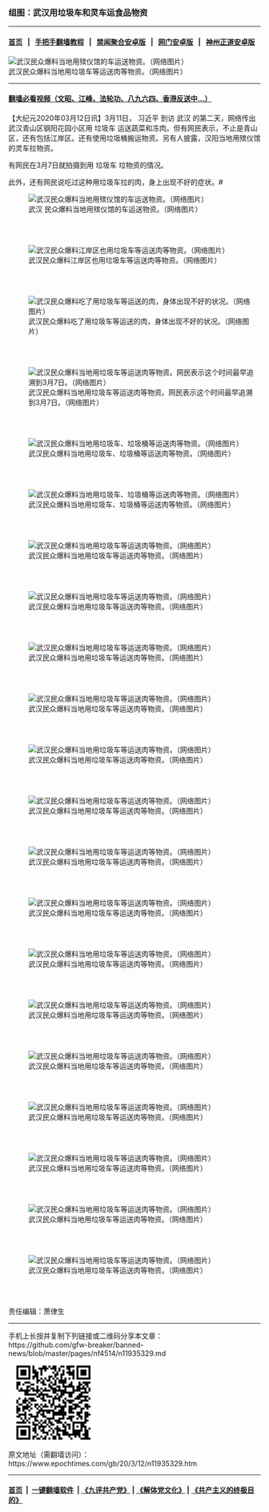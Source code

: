 ### 组图：武汉用垃圾车和灵车运食品物资
------------------------

#### [首页](https://github.com/gfw-breaker/banned-news/blob/master/README.md) &nbsp;&nbsp;|&nbsp;&nbsp; [手把手翻墙教程](https://github.com/gfw-breaker/guides/wiki) &nbsp;&nbsp;|&nbsp;&nbsp; [禁闻聚合安卓版](https://github.com/gfw-breaker/bn-android) &nbsp;&nbsp;|&nbsp;&nbsp; [网门安卓版](https://github.com/oGate2/oGate) &nbsp;&nbsp;|&nbsp;&nbsp; [神州正道安卓版](https://github.com/SzzdOgate/update) 



<div><img alt="武汉民众爆料当地用殡仪馆的车运送物资。（网络图片）" class="aligncenter wp-post-image" src="https://i.epochtimes.com/assets/uploads/2020/03/124-600x400.jpeg"/>
<div class="red16 caption">
 武汉民众爆料当地用垃圾车等运送肉等物资。（网络图片）
</div>
</div><hr/>

#### [翻墙必看视频（文昭、江峰、法轮功、八九六四、香港反送中...）](https://github.com/gfw-breaker/banned-news/blob/master/pages/link3.md)

<div><p>
 【大纪元2020年03月12日讯】3月11日，
 <ok href="https://www.epochtimes.com/gb/tag/%E4%B9%A0%E8%BF%91%E5%B9%B3.html">
  习近平
 </ok>
 到访
 <ok href="https://www.epochtimes.com/gb/tag/%E6%AD%A6%E6%B1%89.html">
  武汉
 </ok>
 的第二天，网络传出武汉青山区钢阳花园小区用
 <ok href="https://www.epochtimes.com/gb/tag/%E5%9E%83%E5%9C%BE%E8%BD%A6.html">
  垃圾车
 </ok>
 运送蔬菜和冻肉。但有网民表示，不止是青山区，还有包括江岸区。还有使用垃圾桶搬运物资。另有人披露，汉阳当地用殡仪馆的灵车拉物资。
</p>
<p>
 有网民在3月7日就拍摄到用
 <ok href="https://www.epochtimes.com/gb/tag/%E5%9E%83%E5%9C%BE%E8%BD%A6.html">
  垃圾车
 </ok>
 垃物资的情况。
</p>
<p>
 此外，还有网民说吃过这种用垃圾车拉的肉，身上出现不好的症状。#
</p>
<figure class="wp-caption aligncenter" id="attachment_11935447" style="width: 600px">
 <ok href="http://i.epochtimes.com/assets/uploads/2020/03/124.jpeg">
  <img alt="武汉民众爆料当地用殡仪馆的车运送物资。（网络图片）" class="wp-image-11935447 size-large" src="http://i.epochtimes.com/assets/uploads/2020/03/124-600x415.jpeg"/>
 </ok>
 <br/><figcaption class="wp-caption-text">
  <ok href="https://www.epochtimes.com/gb/tag/%E6%AD%A6%E6%B1%89.html">
   武汉
  </ok>
  民众爆料当地用殡仪馆的车运送物资。（网络图片）
 </figcaption><br/>
</figure><br/>
<figure class="wp-caption aligncenter" id="attachment_11935452" style="width: 600px">
 <ok href="http://i.epochtimes.com/assets/uploads/2020/03/1e9cd4b31dbbea897d5c0245c29424f6.jpeg">
  <img alt="武汉民众爆料江岸区也用垃圾车等运送肉等物资。（网络图片）" class="wp-image-11935452 size-large" src="http://i.epochtimes.com/assets/uploads/2020/03/1e9cd4b31dbbea897d5c0245c29424f6-600x257.jpeg"/>
 </ok>
 <br/><figcaption class="wp-caption-text">
  武汉民众爆料江岸区也用垃圾车等运送肉等物资。（网络图片）
 </figcaption><br/>
</figure><br/>
<figure class="wp-caption aligncenter" id="attachment_11935463" style="width: 450px">
 <ok href="http://i.epochtimes.com/assets/uploads/2020/03/ES3JBUlU0AQmnoX.jpeg">
  <img alt="武汉民众爆料吃了用垃圾车等运送的肉，身体出现不好的状况。（网络图片）" class="wp-image-11935463 size-medium" src="http://i.epochtimes.com/assets/uploads/2020/03/ES3JBUlU0AQmnoX-450x977.jpeg"/>
 </ok>
 <br/><figcaption class="wp-caption-text">
  武汉民众爆料吃了用垃圾车等运送的肉，身体出现不好的状况。（网络图片）
 </figcaption><br/>
</figure><br/>
<figure class="wp-caption aligncenter" id="attachment_11935534" style="width: 450px">
 <ok href="http://i.epochtimes.com/assets/uploads/2020/03/ES17KkbXQAI1wZZ-1.jpeg">
  <img alt="武汉民众爆料当地用垃圾车等运送肉等物资。网民表示这个时间最早追溯到3月7日。（网络图片）" class="size-medium wp-image-11935534" src="http://i.epochtimes.com/assets/uploads/2020/03/ES17KkbXQAI1wZZ-1-450x601.jpeg"/>
 </ok>
 <br/><figcaption class="wp-caption-text">
  武汉民众爆料当地用垃圾车等运送肉等物资。网民表示这个时间最早追溯到3月7日。（网络图片）
 </figcaption><br/>
</figure><br/>
<figure class="wp-caption aligncenter" id="attachment_11935460" style="width: 450px">
 <ok href="http://i.epochtimes.com/assets/uploads/2020/03/ES2_OYKUEAEoYrH.jpeg">
  <img alt="武汉民众爆料当地用垃圾车、垃圾桶等运送肉等物资。（网络图片）" class="wp-image-11935460 size-medium" src="http://i.epochtimes.com/assets/uploads/2020/03/ES2_OYKUEAEoYrH-450x600.jpeg"/>
 </ok>
 <br/><figcaption class="wp-caption-text">
  武汉民众爆料当地用垃圾车、垃圾桶等运送肉等物资。（网络图片）
 </figcaption><br/>
</figure><br/>
<figure class="wp-caption aligncenter" id="attachment_11935467" style="width: 450px">
 <ok href="http://i.epochtimes.com/assets/uploads/2020/03/ES17KkaX0AE8h55.jpeg">
  <img alt="武汉民众爆料当地用垃圾车、垃圾桶等运送肉等物资。（网络图片）" class="wp-image-11935467 size-medium" src="http://i.epochtimes.com/assets/uploads/2020/03/ES17KkaX0AE8h55-450x580.jpeg"/>
 </ok>
 <br/><figcaption class="wp-caption-text">
  武汉民众爆料当地用垃圾车、垃圾桶等运送肉等物资。（网络图片）
 </figcaption><br/>
</figure><br/>
<figure class="wp-caption aligncenter" id="attachment_11935445" style="width: 450px">
 <ok href="http://i.epochtimes.com/assets/uploads/2020/03/903afc21f0bc8a11e2c4751a6519b91a.jpeg">
  <img alt="武汉民众爆料当地用垃圾车等运送肉等物资。（网络图片）" class="size-medium wp-image-11935445" src="http://i.epochtimes.com/assets/uploads/2020/03/903afc21f0bc8a11e2c4751a6519b91a-450x600.jpeg"/>
 </ok>
 <br/><figcaption class="wp-caption-text">
  武汉民众爆料当地用垃圾车等运送肉等物资。（网络图片）
 </figcaption><br/>
</figure><br/>
<figure class="wp-caption aligncenter" id="attachment_11935446" style="width: 450px">
 <ok href="http://i.epochtimes.com/assets/uploads/2020/03/108da12408e501c9b509910e0c074d50.jpeg">
  <img alt="武汉民众爆料当地用垃圾车等运送肉等物资。（网络图片）" class="size-medium wp-image-11935446" src="http://i.epochtimes.com/assets/uploads/2020/03/108da12408e501c9b509910e0c074d50-450x638.jpeg"/>
 </ok>
 <br/><figcaption class="wp-caption-text">
  武汉民众爆料当地用垃圾车等运送肉等物资。（网络图片）
 </figcaption><br/>
</figure><br/>
<figure class="wp-caption aligncenter" id="attachment_11935449" style="width: 600px">
 <ok href="http://i.epochtimes.com/assets/uploads/2020/03/425.jpeg">
  <img alt="武汉民众爆料当地用垃圾车等运送肉等物资。（网络图片）" class="wp-image-11935449 size-large" src="http://i.epochtimes.com/assets/uploads/2020/03/425-600x450.jpeg"/>
 </ok>
 <br/><figcaption class="wp-caption-text">
  武汉民众爆料当地用垃圾车等运送肉等物资。（网络图片）
 </figcaption><br/>
</figure><br/>
<figure class="wp-caption aligncenter" id="attachment_11935457" style="width: 600px">
 <ok href="http://i.epochtimes.com/assets/uploads/2020/03/ES1ap_HUwAE575f.jpeg">
  <img alt="武汉民众爆料当地用垃圾车等运送肉等物资。（网络图片）" class="wp-image-11935457 size-large" src="http://i.epochtimes.com/assets/uploads/2020/03/ES1ap_HUwAE575f-600x450.jpeg"/>
 </ok>
 <br/><figcaption class="wp-caption-text">
  武汉民众爆料当地用垃圾车等运送肉等物资。（网络图片）
 </figcaption><br/>
</figure><br/>
<figure class="wp-caption aligncenter" id="attachment_11935451" style="width: 450px">
 <ok href="http://i.epochtimes.com/assets/uploads/2020/03/3c06610a6350b906dbcf38a805325147.jpeg">
  <img alt="武汉民众爆料当地用垃圾车等运送肉等物资。（网络图片）" class="wp-image-11935451" src="http://i.epochtimes.com/assets/uploads/2020/03/3c06610a6350b906dbcf38a805325147.jpeg"/>
 </ok>
 <br/><figcaption class="wp-caption-text">
  武汉民众爆料当地用垃圾车等运送肉等物资。（网络图片）
 </figcaption><br/>
</figure><br/>
<figure class="wp-caption aligncenter" id="attachment_11935453" style="width: 450px">
 <ok href="http://i.epochtimes.com/assets/uploads/2020/03/ES0-KN7U4AAVLIz.jpeg">
  <img alt="武汉民众爆料当地用垃圾车等运送肉等物资。（网络图片）" class="wp-image-11935453 size-medium" src="http://i.epochtimes.com/assets/uploads/2020/03/ES0-KN7U4AAVLIz-450x450.jpeg"/>
 </ok>
 <br/><figcaption class="wp-caption-text">
  武汉民众爆料当地用垃圾车等运送肉等物资。（网络图片）
 </figcaption><br/>
</figure><br/>
<figure class="wp-caption aligncenter" id="attachment_11935454" style="width: 450px">
 <ok href="http://i.epochtimes.com/assets/uploads/2020/03/ES0-KN8U4AE0C3I.jpeg">
  <img alt="武汉民众爆料当地用垃圾车等运送肉等物资。（网络图片）" class="size-medium wp-image-11935454" src="http://i.epochtimes.com/assets/uploads/2020/03/ES0-KN8U4AE0C3I-450x975.jpeg"/>
 </ok>
 <br/><figcaption class="wp-caption-text">
  武汉民众爆料当地用垃圾车等运送肉等物资。（网络图片）
 </figcaption><br/>
</figure><br/>
<figure class="wp-caption aligncenter" id="attachment_11935455" style="width: 450px">
 <ok href="http://i.epochtimes.com/assets/uploads/2020/03/ES0v8zTUYAArR9b.jpeg">
  <img alt="武汉民众爆料当地用垃圾车等运送肉等物资。（网络图片）" class="size-medium wp-image-11935455" src="http://i.epochtimes.com/assets/uploads/2020/03/ES0v8zTUYAArR9b-450x600.jpeg"/>
 </ok>
 <br/><figcaption class="wp-caption-text">
  武汉民众爆料当地用垃圾车等运送肉等物资。（网络图片）
 </figcaption><br/>
</figure><br/>
<figure class="wp-caption aligncenter" id="attachment_11935458" style="width: 450px">
 <ok href="http://i.epochtimes.com/assets/uploads/2020/03/ES1TxVtUEAAVRJ7.jpeg">
  <img alt="武汉民众爆料当地用垃圾车等运送肉等物资。（网络图片）" class="size-medium wp-image-11935458" src="http://i.epochtimes.com/assets/uploads/2020/03/ES1TxVtUEAAVRJ7-450x600.jpeg"/>
 </ok>
 <br/><figcaption class="wp-caption-text">
  武汉民众爆料当地用垃圾车等运送肉等物资。（网络图片）
 </figcaption><br/>
</figure><br/>
<figure class="wp-caption aligncenter" id="attachment_11935459" style="width: 450px">
 <ok href="http://i.epochtimes.com/assets/uploads/2020/03/ES1TxX9UwAEOkNi.jpeg">
  <img alt="武汉民众爆料当地用垃圾车等运送肉等物资。（网络图片）" class="size-medium wp-image-11935459" src="http://i.epochtimes.com/assets/uploads/2020/03/ES1TxX9UwAEOkNi-450x600.jpeg"/>
 </ok>
 <br/><figcaption class="wp-caption-text">
  武汉民众爆料当地用垃圾车等运送肉等物资。（网络图片）
 </figcaption><br/>
</figure><br/>
<figure class="wp-caption aligncenter" id="attachment_11935461" style="width: 450px">
 <ok href="http://i.epochtimes.com/assets/uploads/2020/03/ES3GoZOUMAEmsHN.jpeg">
  <img alt="武汉民众爆料当地用垃圾车等运送肉等物资。（网络图片）" class="size-medium wp-image-11935461" src="http://i.epochtimes.com/assets/uploads/2020/03/ES3GoZOUMAEmsHN-450x937.jpeg"/>
 </ok>
 <br/><figcaption class="wp-caption-text">
  武汉民众爆料当地用垃圾车等运送肉等物资。（网络图片）
 </figcaption><br/>
</figure><br/>
<figure class="wp-caption aligncenter" id="attachment_11935462" style="width: 450px">
 <ok href="http://i.epochtimes.com/assets/uploads/2020/03/ES3GoZYUMAcja3A.jpeg">
  <img alt="武汉民众爆料当地用垃圾车等运送肉等物资。（网络图片）" class="size-medium wp-image-11935462" src="http://i.epochtimes.com/assets/uploads/2020/03/ES3GoZYUMAcja3A-450x937.jpeg"/>
 </ok>
 <br/><figcaption class="wp-caption-text">
  武汉民众爆料当地用垃圾车等运送肉等物资。（网络图片）
 </figcaption><br/>
</figure><br/>
<figure class="wp-caption aligncenter" id="attachment_11935464" style="width: 450px">
 <ok href="http://i.epochtimes.com/assets/uploads/2020/03/ES3JBXQUEAEGuAo.jpeg">
  <img alt="武汉民众爆料当地用垃圾车等运送肉等物资。（网络图片）" class="size-medium wp-image-11935464" src="http://i.epochtimes.com/assets/uploads/2020/03/ES3JBXQUEAEGuAo-450x800.jpeg"/>
 </ok>
 <br/><figcaption class="wp-caption-text">
  武汉民众爆料当地用垃圾车等运送肉等物资。（网络图片）
 </figcaption><br/>
</figure><br/>
<figure class="wp-caption aligncenter" id="attachment_11935465" style="width: 450px">
 <ok href="http://i.epochtimes.com/assets/uploads/2020/03/ES5wySaXkAA5AHN.jpeg">
  <img alt="武汉民众爆料当地用垃圾车等运送肉等物资。（网络图片）" class="size-medium wp-image-11935465" src="http://i.epochtimes.com/assets/uploads/2020/03/ES5wySaXkAA5AHN-450x665.jpeg"/>
 </ok>
 <br/><figcaption class="wp-caption-text">
  武汉民众爆料当地用垃圾车等运送肉等物资。（网络图片）
 </figcaption><br/>
</figure><br/>
<figure class="wp-caption aligncenter" id="attachment_11935466" style="width: 450px">
 <ok href="http://i.epochtimes.com/assets/uploads/2020/03/ES12vTlXQAAtsJy.jpeg">
  <img alt="武汉民众爆料当地用垃圾车等运送肉等物资。（网络图片）" class="size-medium wp-image-11935466" src="http://i.epochtimes.com/assets/uploads/2020/03/ES12vTlXQAAtsJy-450x950.jpeg"/>
 </ok>
 <br/><figcaption class="wp-caption-text">
  武汉民众爆料当地用垃圾车等运送肉等物资。（网络图片）
 </figcaption><br/>
</figure><br/>
<p>
</p>
<p>
 责任编辑：萧律生
</p>
</div>
<hr/>
手机上长按并复制下列链接或二维码分享本文章：<br/>
https://github.com/gfw-breaker/banned-news/blob/master/pages/nf4514/n11935329.md <br/>
<a href='https://github.com/gfw-breaker/banned-news/blob/master/pages/nf4514/n11935329.md'><img src='https://github.com/gfw-breaker/banned-news/blob/master/pages/nf4514/n11935329.md.png'/></a> <br/>
原文地址（需翻墙访问）：https://www.epochtimes.com/gb/20/3/12/n11935329.htm


------------------------
#### [首页](https://github.com/gfw-breaker/banned-news/blob/master/README.md) &nbsp;|&nbsp; [一键翻墙软件](https://github.com/gfw-breaker/nogfw/blob/master/README.md) &nbsp;| [《九评共产党》](https://github.com/gfw-breaker/9ping.md/blob/master/README.md#九评之一评共产党是什么) | [《解体党文化》](https://github.com/gfw-breaker/jtdwh.md/blob/master/README.md) | [《共产主义的终极目的》](https://github.com/gfw-breaker/gczydzjmd.md/blob/master/README.md)


<img src='http://gfw-breaker.win/banned-news/pages/nf4514/n11935329.md' width='0px' height='0px'/>